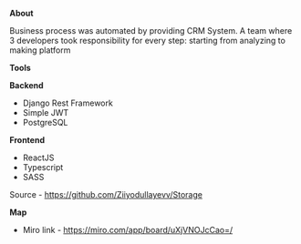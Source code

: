 **About**

Business process was automated by providing CRM System. A team where 3 developers took responsibility for every step: starting from analyzing to making platform

**Tools**

**Backend**
- Django Rest Framework
- Simple JWT
- PostgreSQL

**Frontend**
- ReactJS
- Typescript
- SASS

Source - https://github.com/Ziiyodullayevv/Storage

**Map**
- Miro link - https://miro.com/app/board/uXjVNOJcCao=/

